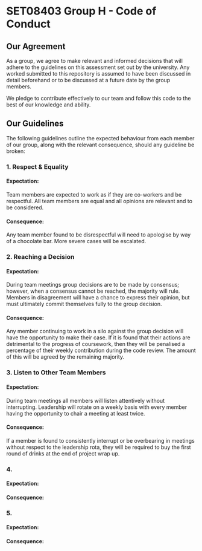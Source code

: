 # SET08403 Group H - Code of Conduct
## Our Agreement
As a group, we agree to make relevant and informed decisions that will adhere
to the guidelines on this assessment set out by the university. Any worked submitted
to this repository is assumed to have been discussed in detail beforehand or to be
discussed at a future date by the group members.

We pledge to contribute effectively to our team and follow this code to the best of
our knowledge and ability.

## Our Guidelines
The following guidelines outline the expected behaviour from each member of our group,
along with the relevant consequence, should any guideline be broken:

### 1. Respect & Equality
#### Expectation:
Team members are expected to work as if they are co-workers and be respectful. All team members are equal and all opinions are relevant and to be considered.
#### Consequence:
Any team member found to be disrespectful will need to apologise by way of a chocolate bar. More severe cases will be escalated.
### 2. Reaching a Decision
#### Expectation:
During team meetings group decisions are to be made by consensus; however, when a consensus cannot be reached, the majority will rule. Members in disagreement will have a chance to express their opinion, but must ultimately commit themselves fully to the group decision.
#### Consequence:
Any member continuing to work in a silo against the group decision will have the opportunity to make their case. If it is found that their actions are detrimental to the progress of coursework, then they will be penalised a percentage of their weekly contribution during the code review. The amount of this will be agreed by the remaining majority.
### 3. Listen to Other Team Members
#### Expectation:
During team meetings all members will listen attentively without interrupting. Leadership will rotate on a weekly basis with every member having the opportunity to chair a meeting at least twice.
#### Consequence:
If a member is found to consistently interrupt or be overbearing in meetings without respect to the leadership rota, they will be required to buy the first round of drinks at the end of project wrap up.
### 4.
#### Expectation:
#### Consequence:
### 5.
#### Expectation:
#### Consequence: